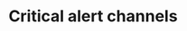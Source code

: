 ---
slug: critical-alert-channels
version: v1.389.0
title: Critical alert channels
tags: ['Workers', 'Security', 'Enterprise Edition']
description: Get a notification everytime a job is re-run after a crash.
features:
  [
    'Get email or Slack notifications everytime a job is re-run after a crash.',
    'You can set an alert to receive notification via Email or Slack when the number of running workers in a group falls below a given number.'
  ]
image: ./critical_alert_slack.png
docs: /docs/core_concepts/critical_alert_channels
---